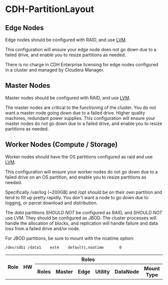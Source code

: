 # CDH-PartitionLayout

## Edge Nodes

Edge nodes should be configured with RAID, and use [LVM](https://en.wikipedia.org/wiki/Logical_Volume_Manager_(Linux)).

This configuration will ensure your edge node does not go down due to a failed drive, and enable you to resize partitions as needed.

There is no charge in CDH Enterprise licensing for edge nodes configured in a cluster and managed by Cloudera Manager.

## Master Nodes

Master nodes should be configured with RAID, and use [LVM](https://en.wikipedia.org/wiki/Logical_Volume_Manager_(Linux)).

The master nodes are critical to the functioning of the cluster.  You do not want a master node going down due to a failed drive.  Higher quality machines, redundant power supplies.  This configuration will ensure your master nodes do not go down due to a failed drive, and enable you to resize partitions as needed.

## Worker Nodes (Compute / Storage)

Worker nodes should have the OS partitions configured as raid and use [LVM](https://en.wikipedia.org/wiki/Logical_Volume_Manager_(Linux)).

This configuration will ensure your worker nodes do not go down due to a failed drive on an OS partition, and enable you to resize partitions as needed.

Specifically /var/log (~200GB) and /opt should be on their own partition and tend to fill up pretty rapidly.  You don't want a node to go down due to logging, or parcel download and distribution.

The *data* partitions *SHOULD NOT* be configured as RAID, and *SHOULD NOT* use LVM.  They should be configured as JBOD.  The cluster processes will handle the allocation of blocks, and replication will handle failure and data loss from a failed drive and/or node.

For JBOD partitions, be sure to mount with the noatime option:

```
/dev/sdb1 /data1    ext4    defaults,noatime       0
```

<table>
<tr>
<th rowspan=2>Role</th> <th rowspan=2>HW</th> <th colspan=5>Roles</th> <th colspan=3>Disk</th> <th rowspan=2>Comment</th>
</tr>
<tr>
  <th>Roles</th> <th>Master</th> <th>Edge</th> <th>Utility</th> <th>DataNode</th> <th>Mount Type</th> <th>Mount Point</th> <th>MB</th>
</tr>
</table>
